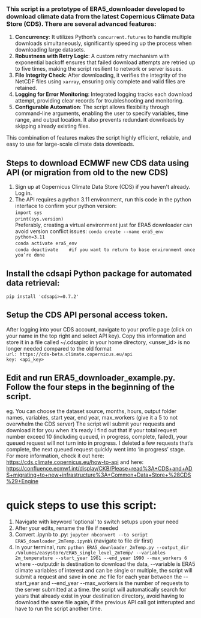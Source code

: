 ### This script is a prototype of ERA5_downloader developed to download climate data from the latest Copernicus Climate Data Store (CDS). There are several advanced features:

1. **Concurrency**: It utilizes Python’s `concurrent.futures` to handle multiple downloads simultaneously, significantly speeding up the process when downloading large datasets.
2. **Robustness with Retry Logic**: A custom retry mechanism with exponential backoff ensures that failed download attempts are retried up to five times, making the script resilient to network or server issues.
3. **File Integrity Check**: After downloading, it verifies the integrity of the NetCDF files using `xarray`, ensuring only complete and valid files are retained.
4. **Logging for Error Monitoring**: Integrated logging tracks each download attempt, providing clear records for troubleshooting and monitoring.
5. **Configurable Automation**: The script allows flexibility through command-line arguments, enabling the user to specify variables, time range, and output location. It also prevents redundant downloads by skipping already existing files.

This combination of features makes the script highly efficient, reliable, and easy to use for large-scale climate data downloads.

## Steps to download ECMWF new CDS data using API (or migration from old to the new CDS)
1. Sign up at Copernicus Climate Data Store (CDS) if you haven't already. Log in.
2. The API requires a python 3.11 environment, run this code in the python interface to confirm your python version:\
`import sys`\
`print(sys.version)`\
Preferably, creating a virtual environment just for ERA5 downloader can avoid version conflict issues:
`conda create --name era5_env python=3.11`\
`conda activate era5_env`\
`conda deactivate	 #if you want to return to base environment once you’re done`
## Install the cdsapi Python package for automated data retrieval:
`pip install 'cdsapi>=0.7.2'`
## Setup the CDS API personal access token.
After logging into your CDS account, navigate to your profile page (click on your name in the top right and select API key).
Copy this information and store it in a file called ~/.cdsapirc in your home directory, <unser_id> is no longer needed compared to the old format\
`url: https://cds-beta.climate.copernicus.eu/api`\
`key: <api_key> `
## Edit and run ERA5_downloader_example.py. Follow the four steps in the beginning of the script.
eg. You can choose the dataset source, months, hours, output folder names, variables, start year, end year, max_workers (give it a 5 to not overwhelm the CDS server)
The script will submit your requests and download it for you when it’s ready
I find out that if your total request number exceed 10 (including queued, in progress, complete, failed), your queued request will not turn into in progress. I deleted a few requests that’s complete, the next queued request quickly went into ‘in progress’ stage.  
For more information, check it out here: https://cds.climate.copernicus.eu/how-to-api and here: https://confluence.ecmwf.int/display/CKB/Please+read%3A+CDS+and+ADS+migrating+to+new+infrastructure%3A+Common+Data+Store+%28CDS%29+Engine 

# quick steps to use this script:
1. Navigate with keyword 'optional' to switch setups upon your need
2. After your edits, rename the file if needed
3. Convert .ipynb to .py: `jupyter nbconvert --to script ERA5_downloader_2mTemp.ipynb`\ (navigate to file dir first)
4. In your terminal, run: 
   `python ERA5_downloader_2mTemp.py --output_dir /Volumes/easystore/ERA5_single_level_2mTemp/ --variables 2m_temperature --start_year 1961 --end_year 1990 --max_workers 6`
   where --outputdir is destination to download the data, --variable is ERA5 climate variables of interest and can be single or multiple, 
   the script will submit a request and save in one .nc file for each year between the --start_year and --end_year 
   --max_workers is the number of requests to the server submitted at a time.
   the script will automatically search for years that already exist in your destination directory, 
   avoid having to download the same file again, if the previous API call got intterupted and have to run the script another time.
